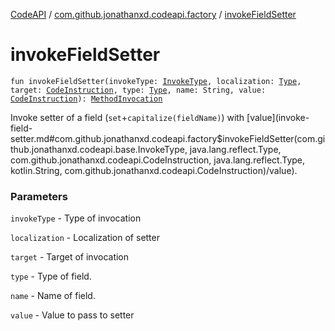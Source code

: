 [CodeAPI](../index.md) / [com.github.jonathanxd.codeapi.factory](index.md) / [invokeFieldSetter](.)

# invokeFieldSetter

`fun invokeFieldSetter(invokeType: `[`InvokeType`](../com.github.jonathanxd.codeapi.base/-invoke-type/index.md)`, localization: `[`Type`](http://docs.oracle.com/javase/6/docs/api/java/lang/reflect/Type.html)`, target: `[`CodeInstruction`](../com.github.jonathanxd.codeapi/-code-instruction.md)`, type: `[`Type`](http://docs.oracle.com/javase/6/docs/api/java/lang/reflect/Type.html)`, name: String, value: `[`CodeInstruction`](../com.github.jonathanxd.codeapi/-code-instruction.md)`): `[`MethodInvocation`](../com.github.jonathanxd.codeapi.base/-method-invocation/index.md)

Invoke setter of a field (`set`+`capitalize(fieldName)`) with [value](invoke-field-setter.md#com.github.jonathanxd.codeapi.factory$invokeFieldSetter(com.github.jonathanxd.codeapi.base.InvokeType, java.lang.reflect.Type, com.github.jonathanxd.codeapi.CodeInstruction, java.lang.reflect.Type, kotlin.String, com.github.jonathanxd.codeapi.CodeInstruction)/value).

### Parameters

`invokeType` - Type of invocation

`localization` - Localization of setter

`target` - Target of invocation

`type` - Type of field.

`name` - Name of field.

`value` - Value to pass to setter